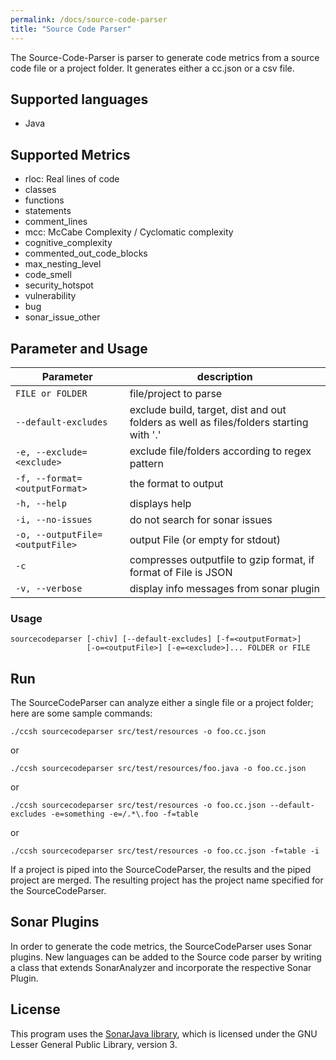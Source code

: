 ```yaml
---
permalink: /docs/source-code-parser
title: "Source Code Parser"
---
```


The Source-Code-Parser is parser to generate code metrics from a source code file or a project folder. It generates either a cc.json or a csv file.

## Supported languages

- Java

## Supported Metrics

- rloc: Real lines of code
- classes
- functions
- statements
- comment_lines
- mcc: McCabe Complexity / Cyclomatic complexity
- cognitive_complexity
- commented_out_code_blocks
- max_nesting_level
- code_smell
- security_hotspot
- vulnerability
- bug
- sonar_issue_other

## Parameter and Usage

| Parameter                       | description                                                                            |
| ------------------------------- | -------------------------------------------------------------------------------------- |
| `FILE or FOLDER`                | file/project to parse                                                                  |
| `--default-excludes`            | exclude build, target, dist and out folders as well as files/folders starting with '.' |
| `-e, --exclude=<exclude>`       | exclude file/folders according to regex pattern                                        |
| `-f, --format=<outputFormat>`   | the format to output                                                                   |
| `-h, --help`                    | displays help                                                                          |
| `-i, --no-issues`               | do not search for sonar issues                                                         |
| `-o, --outputFile=<outputFile>` | output File (or empty for stdout)                                                      |
| `-c`                            | compresses outputfile to gzip format, if format of File is JSON                        |
| `-v, --verbose`                 | display info messages from sonar plugin                                                |

### Usage

```
sourcecodeparser [-chiv] [--default-excludes] [-f=<outputFormat>]
                 [-o=<outputFile>] [-e=<exclude>]... FOLDER or FILE
```

## Run

The SourceCodeParser can analyze either a single file or a project folder; here are some sample commands:

```
./ccsh sourcecodeparser src/test/resources -o foo.cc.json
```

or

```
./ccsh sourcecodeparser src/test/resources/foo.java -o foo.cc.json
```

or

```
./ccsh sourcecodeparser src/test/resources -o foo.cc.json --default-excludes -e=something -e=/.*\.foo -f=table
```

or

```
./ccsh sourcecodeparser src/test/resources -o foo.cc.json -f=table -i
```

If a project is piped into the SourceCodeParser, the results and the piped project are merged.
The resulting project has the project name specified for the SourceCodeParser.

## Sonar Plugins

In order to generate the code metrics, the SourceCodeParser uses Sonar plugins. New languages can be added to the Source code parser by writing a class that extends SonarAnalyzer and incorporate the respective Sonar Plugin.

## License

This program uses the [SonarJava library](https://github.com/SonarSource/sonar-java/), which is licensed under the GNU Lesser General Public Library, version 3.

